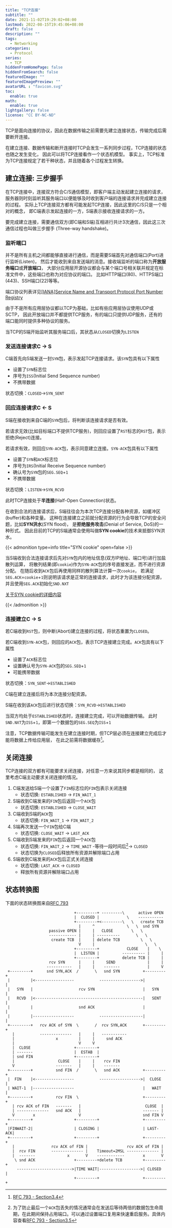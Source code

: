 ```yaml
---
title: "TCP连接"
subtitle: ""
date: 2021-11-02T19:29:02+08:00
lastmod: 2022-08-15T19:45:06+08:00
draft: false
description: ""
tags:
  - Networking
categories:
  - Protocol
series:
  - TCP
hiddenFromHomePage: false
hiddenFromSearch: false
featuredImage: ""
featuredImagePreview: ""
avatarURL : "favicon.svg"
toc:
  enable: true
math:
  enable: true
lightgallery: false
license: "CC BY-NC-ND"
---
```

<!-- Summary -->

TCP是面向连接的协议，因此在数据传输之前需要先建立连接状态，传输完成后需要断开连接。

在建立连接、数据传输和断开连接时TCP会发生一系列同步过程，TCP连接的状态也随之发生变化，
因此可以将TCP连接看作一个状态机模型。
事实上，TCP标准为TCP连接规定了若干种状态，并且随着各个过程发生转换。

<!--more-->

<!-- Main Content -->

## 建立连接: 三步握手

在TCP连接中，连接双方符合C/S通信模型，即客户端主动发起建立连接的请求，
服务器则时刻监听其服务端口以便能够及时收到客户端的连接请求并完成建立连接的过程。
实际上TCP连接双方都有可能发起TCP连接，因此这里的C/S只是一个相对的概念，
即C端表示发起连接的一方，S端表示接收连接请求的一方。

要完成建立连接，需要通信双方(即C端和S端)互相进行共计3次通信，因此这三次通信过程也叫做三步握手
(Three-way handshake)。

### 监听端口

并不是所有主机之间都能够直接进行通信，而是需要S端首先对通信端口(Port)进行监听(Listen)，
然后才能收到来自发送端的消息。接收端监听的端口称为**开放服务端口**或**开放端口**，
大部分应用层开源协议都会与某个端口号相关联并规定在标准文件中，这些端口也称为对应协议的端口。
比如HTTP端口(80)、HTTPS端口(443)、SSH端口(22)等等。

端口协议列表详见[[IANA]Service Name and Transport Protocol Port Number Registry](https://www.iana.org/assignments/service-names-port-numbers/service-names-port-numbers.xhtml)

由于不是所有应用层协议都以TCP为基础，比如有些应用层协议使用UDP或SCTP，
因此开放端口并不都提供TCP服务，有的端口只提供UDP服务，还有的端口能同时提供多种协议的服务。

当TCP的S端开始监听其服务端口后，其状态从`CLOSED`切换为`LISTEN`

### 发送连接请求C -> S

C端首先向S端发送一封`SYN`包，表示发起TCP连接请求。该`SYN`包具有以下属性

- 设置了`SYN`标志位
- 序号为`ISS`(Initial Send Sequence number)
- 不携带数据

状态切换：`CLOSED`->`SYN_SENT`

### 回应连接请求C <- S

S端在接收到来自C端的`SYN`包后，将判断该连接请求是否有效。

若请求无效(比如目标端口不提供TCP服务)，则回应设置了`RST`标志的`RST`包，表示拒绝(Reject)连接。

若请求有效，则回应`SYN-ACK`包，表示同意建立连接。`SYN-ACK`包具有以下属性

- 设置了`SYN`和`ACK`标志位
- 序号为`IRS`(Initial Receive Sequence number)
- 确认号为`SYN`包的`SEG.SEQ`+`1`
- 不携带数据

状态切换：`LISTEN`->`SYN_RCVD`

此时TCP连接处于**半连接**(Half-Open Connection)状态。

在收到合法的连接请求后，S端往往会为本次TCP连接分配各种资源，如缓冲区(buffer)和各种变量。
这种在连接建立之前就分配资源的行为会导致TCP的安全问题，比如**SYN洪水**(SYN flood)，
是**拒绝服务攻击**(Denial of Service, DoS)的一种形式。
因此目前的TCP的S端通常会使用叫做**SYN cookie**的技术来抵御SYN洪水。

{{< admonition type=info title="SYN cookie" open=false >}}

当S端收到合法连接请求后先对`SYN`包内的地址信息(双方IP地址、端口号)进行加盐散列运算，
将散列结果(即`cookie`)作为`SYN-ACK`包的序号直接发送，而不进行资源分配。
在随后收到`ACK`包后再使用同样的散列算法计算一次`cookie`，
若满足`SEG.ACK`=`cookie`+`1`则说明该请求是正常的连接请求，此时才为该连接分配资源，
并且使用`SEG.ACK`初始化`SND.NXT`

[关于SYN cookie的详细内容](https://wikipedia.org/wiki/SYN_cookies)

{{< /admonition >}}

### 连接建立C -> S

若C端收到`RST`包，则中断(Abort)建立连接的过程，将状态重置为`CLOSED`。

若C端收到`SYN-ACK`包，则回应的`ACK`包，表示TCP连接建立完成。`ACK`包具有以下属性

- 设置了`ACK`标志位
- 设置确认号为`SYN-ACK`包的`SEG.SEQ`+`1`
- 可能携带数据

状态切换：`SYN_SENT`->`ESTABLISHED`

C端在建立连接后将为本次连接分配资源。

S端在收到该`ACK`包后进行状态切换：`SYN_RCVD`->`ESTABLISHED`

当双方均处于`ESTABLISHED`状态时，连接建立完成，可以开始数据传输。
此时`SND.NXT`为`ISS`+`1`，即第一个数据包的`SEG.SEQ`为`ISS`+`1`

注意，TCP数据传输可能发生在建立连接时期，但TCP层必须在连接建立完成后才能将数据上传给应用层，
在此之前需将数据缓存[^1]。

## 关闭连接

TCP连接的双方都有可能要求关闭连接，对任意一方来说其同步都是相同的，
这里考虑C端主动要求关闭连接的情况。

1. C端发送给S端一个设置了`FIN`标志位的`FIN`包表示关闭连接
    - 状态切换: `ESTABLISHED` -> `FIN_WAIT_1`
2. S端收到C端发来的`FIN`包后返回一个`ACK`包
    - 状态切换: `ESTABLISHED` -> `CLOSE_WAIT`
3. C端收到S端的`ACK`包
    - 状态切换: `FIN_WAIT_1` -> `FIN_WAIT_2`
4. S端再次发送一个`FIN`包给C端
    - 状态切换: `CLOSE_WAIT` -> `LAST_ACK`
5. C端收到S端发来的`FIN`包后返回一个`ACK`包
    - 状态切换: `FIN_WAIT_2` -> `TIME_WAIT` -等待一段时间后[^2]-> `CLOSED`
    - 状态切换为`CLOSED`后释放所有资源并解除端口占用
6. S端收到C端发来的`ACK`包后正式关闭连接
    - 状态切换: `LAST_ACK` -> `CLOSED`
    - 释放所有资源并解除端口占用


## 状态转换图

下面的状态转换图来自[RFC 793](https://www.rfc-editor.org/rfc/rfc793)

```State
                              +---------+ ---------\      active OPEN
                              |  CLOSED |            \    -----------
                              +---------+<---------\   \   create TCB
                                |     ^              \   \  snd SYN
                   passive OPEN |     |   CLOSE        \   \
                   ------------ |     | ----------       \   \
                    create TCB  |     | delete TCB         \   \
                                V     |                      \   \
                              +---------+            CLOSE    |    \
                              |  LISTEN |          ---------- |     |
                              +---------+          delete TCB |     |
                   rcv SYN      |     |     SEND              |     |
                  -----------   |     |    -------            |     V
 +---------+      snd SYN,ACK  /       \   snd SYN          +---------+
 |         |<-----------------           ------------------>|         |
 |   SYN   |                    rcv SYN                     |   SYN   |
 |   RCVD  |<-----------------------------------------------|   SENT  |
 |         |                    snd ACK                     |         |
 |         |------------------           -------------------|         |
 +---------+   rcv ACK of SYN  \       /  rcv SYN,ACK       +---------+
   |           --------------   |     |   -----------
   |                  x         |     |     snd ACK
   |                            V     V
   |  CLOSE                   +---------+
   | -------                  |  ESTAB  |
   | snd FIN                  +---------+
   |                   CLOSE    |     |    rcv FIN
   V                  -------   |     |    -------
 +---------+          snd FIN  /       \   snd ACK          +---------+
 |  FIN    |<-----------------           ------------------>|  CLOSE  |
 | WAIT-1  |------------------                              |   WAIT  |
 +---------+          rcv FIN  \                            +---------+
   | rcv ACK of FIN   -------   |                            CLOSE  |
   | --------------   snd ACK   |                           ------- |
   V        x                   V                           snd FIN V
 +---------+                  +---------+                   +---------+
 |FINWAIT-2|                  | CLOSING |                   | LAST-ACK|
 +---------+                  +---------+                   +---------+
   |                rcv ACK of FIN |                 rcv ACK of FIN |
   |  rcv FIN       -------------- |    Timeout=2MSL -------------- |
   |  -------              x       V    ------------        x       V
    \ snd ACK                 +---------+delete TCB         +---------+
     ------------------------>|TIME WAIT|------------------>| CLOSED  |
                              +---------+                   +---------+
```

[^1]:[RFC 793 - Section3.4](https://www.rfc-editor.org/rfc/rfc793#section-3.4)
[^2]: 为了防止最后一个`ACK`包丢失的情况通常会在发送后等待两倍的数据包生命周期，在此期间保持占用端口。可以通过设置端口复用来快速重启服务。具体内容查看[RFC 793 - Section3.5](https://www.rfc-editor.org/rfc/rfc793#section-3.5)
